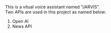 This is a vitual voice assistant named "JARVIS".<br>
Two APIs are used in this project as named below: <br>
1. Open AI
2. News API